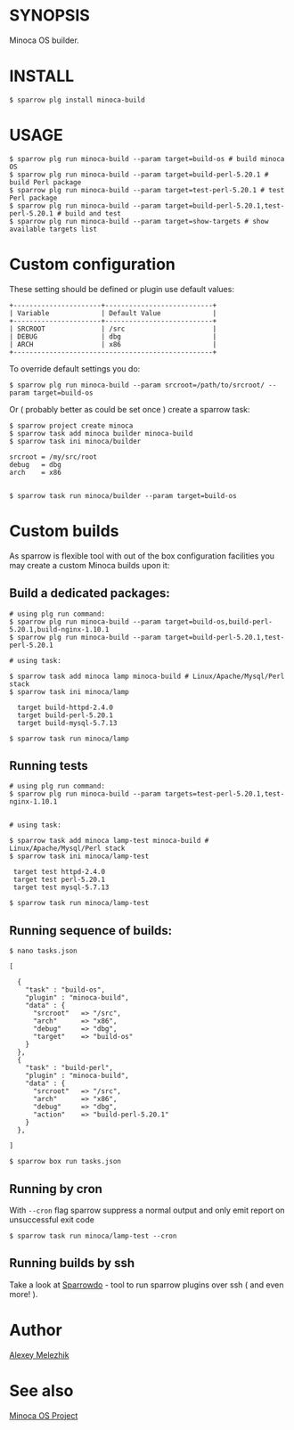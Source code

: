 # SYNOPSIS

Minoca OS builder.


# INSTALL

    $ sparrow plg install minoca-build


# USAGE


    $ sparrow plg run minoca-build --param target=build-os # build minoca OS
    $ sparrow plg run minoca-build --param target=build-perl-5.20.1 # build Perl package
    $ sparrow plg run minoca-build --param target=test-perl-5.20.1 # test Perl package
    $ sparrow plg run minoca-build --param target=build-perl-5.20.1,test-perl-5.20.1 # build and test 
    $ sparrow plg run minoca-build --param target=show-targets # show available targets list

# Custom configuration

These setting should be defined or plugin use default values:

    +----------------------+---------------------------+
    | Variable             | Default Value             |
    +----------------------+---------------------------+
    | SRCROOT              | /src                      |
    | DEBUG                | dbg                       |
    | ARCH                 | x86                       |
    +--------------------------------------------------+


To override default settings you do:

    $ sparrow plg run minoca-build --param srcroot=/path/to/srcroot/ --param target=build-os

Or ( probably better as could be set once ) create a sparrow task:

    $ sparrow project create minoca
    $ sparrow task add minoca builder minoca-build
    $ sparrow task ini minoca/builder
    
    srcroot = /my/src/root
    debug   = dbg
    arch    = x86


    $ sparrow task run minoca/builder --param target=build-os


# Custom builds 

As sparrow is flexible tool with out of the box configuration facilities you may create a custom Minoca builds upon it:


## Build a dedicated packages:


    # using plg run command:
    $ sparrow plg run minoca-build --param target=build-os,build-perl-5.20.1,build-nginx-1.10.1
    $ sparrow plg run minoca-build --param target=build-perl-5.20.1,test-perl-5.20.1

    # using task:

    $ sparrow task add minoca lamp minoca-build # Linux/Apache/Mysql/Perl stack
    $ sparrow task ini minoca/lamp

      target build-httpd-2.4.0
      target build-perl-5.20.1
      target build-mysql-5.7.13

    $ sparrow task run minoca/lamp

## Running tests

    # using plg run command:
    $ sparrow plg run minoca-build --param targets=test-perl-5.20.1,test-nginx-1.10.1


    # using task:

    $ sparrow task add minoca lamp-test minoca-build # Linux/Apache/Mysql/Perl stack
    $ sparrow task ini minoca/lamp-test

     target test httpd-2.4.0
     target test perl-5.20.1
     target test mysql-5.7.13

    $ sparrow task run minoca/lamp-test

## Running sequence of builds:


    $ nano tasks.json

    [
 
      {
        "task" : "build-os",
        "plugin" : "minoca-build",
        "data" : {
          "srcroot"   => "/src",
          "arch"      => "x86", 
          "debug"     => "dbg",
          "target"    => "build-os"
        }
      },
      {
        "task" : "build-perl",
        "plugin" : "minoca-build",
        "data" : {
          "srcroot"   => "/src",
          "arch"      => "x86", 
          "debug"     => "dbg",
          "action"    => "build-perl-5.20.1"
        }
      },
 
    ]

    $ sparrow box run tasks.json


## Running by cron

With `--cron` flag sparrow suppress a normal output and only emit report on unsuccessful exit code

    $ sparrow task run minoca/lamp-test --cron

## Running builds by ssh

Take a look at [Sparrowdo](http://github.com/melezhik/sparrowdo/) - tool to run sparrow plugins over ssh ( and even more! ).


# Author

[Alexey Melezhik](mailto:melezhik@gmail.com)
  

# See also

[Minoca OS Project](http://minocacorp.com/)

    
 
